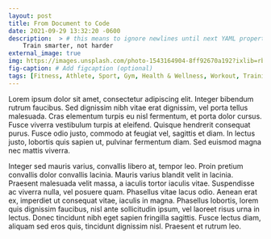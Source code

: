 ```yaml
---
layout: post
title: From Document to Code
date: 2021-09-29 13:32:20 -0600
description:  > # this means to ignore newlines until next YAML property
    Train smarter, not harder
external_image: true
img: https://images.unsplash.com/photo-1543164904-8ff92670a192?ixlib=rb-1.2.1&ixid=MnwxMjA3fDB8MHxwaG90by1wYWdlfHx8fGVufDB8fHx8&auto=format&fit=crop&w=640&q=80
fig-caption: # Add figcaption (optional)
tags: [Fitness, Athlete, Sport, Gym, Health & Wellness, Workout, Training]
---
```


Lorem ipsum dolor sit amet, consectetur adipiscing elit. Integer bibendum rutrum faucibus. Sed dignissim nibh vitae erat dignissim, vel porta tellus malesuada. Cras elementum turpis eu nisl fermentum, et porta dolor cursus. Fusce viverra vestibulum turpis at eleifend. Quisque hendrerit consequat purus. Fusce odio justo, commodo at feugiat vel, sagittis et diam. In lectus justo, lobortis quis sapien ut, pulvinar fermentum diam. Sed euismod magna nec mattis viverra.

Integer sed mauris varius, convallis libero at, tempor leo. Proin pretium convallis dolor convallis lacinia. Mauris varius blandit velit in lacinia. Praesent malesuada velit massa, a iaculis tortor iaculis vitae. Suspendisse ac viverra nulla, vel posuere quam. Phasellus vitae lacus odio. Aenean erat ex, imperdiet ut consequat vitae, iaculis in magna. Phasellus lobortis, lorem quis dignissim faucibus, nisl ante sollicitudin ipsum, vel laoreet risus urna in lectus. Donec tincidunt nibh eget sapien fringilla sagittis. Fusce lectus diam, aliquam sed eros quis, tincidunt dignissim nisl. Praesent et rutrum leo.

